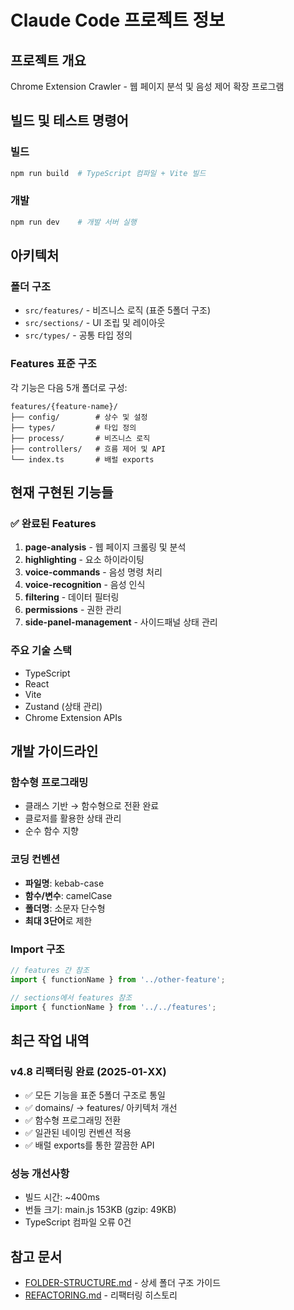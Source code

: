 # Claude Code 프로젝트 정보

## 프로젝트 개요
Chrome Extension Crawler - 웹 페이지 분석 및 음성 제어 확장 프로그램

## 빌드 및 테스트 명령어

### 빌드
```bash
npm run build  # TypeScript 컴파일 + Vite 빌드
```

### 개발
```bash
npm run dev    # 개발 서버 실행
```

## 아키텍처

### 폴더 구조
- `src/features/` - 비즈니스 로직 (표준 5폴더 구조)
- `src/sections/` - UI 조립 및 레이아웃
- `src/types/` - 공통 타입 정의

### Features 표준 구조
각 기능은 다음 5개 폴더로 구성:
```
features/{feature-name}/
├── config/        # 상수 및 설정
├── types/         # 타입 정의
├── process/       # 비즈니스 로직
├── controllers/   # 흐름 제어 및 API
└── index.ts       # 배럴 exports
```

## 현재 구현된 기능들

### ✅ 완료된 Features
1. **page-analysis** - 웹 페이지 크롤링 및 분석
2. **highlighting** - 요소 하이라이팅
3. **voice-commands** - 음성 명령 처리
4. **voice-recognition** - 음성 인식
5. **filtering** - 데이터 필터링
6. **permissions** - 권한 관리
7. **side-panel-management** - 사이드패널 상태 관리

### 주요 기술 스택
- TypeScript
- React
- Vite
- Zustand (상태 관리)
- Chrome Extension APIs

## 개발 가이드라인

### 함수형 프로그래밍
- 클래스 기반 → 함수형으로 전환 완료
- 클로저를 활용한 상태 관리
- 순수 함수 지향

### 코딩 컨벤션
- **파일명**: kebab-case
- **함수/변수**: camelCase  
- **폴더명**: 소문자 단수형
- **최대 3단어**로 제한

### Import 구조
```typescript
// features 간 참조
import { functionName } from '../other-feature';

// sections에서 features 참조  
import { functionName } from '../../features';
```

## 최근 작업 내역

### v4.8 리팩터링 완료 (2025-01-XX)
- ✅ 모든 기능을 표준 5폴더 구조로 통일
- ✅ domains/ → features/ 아키텍처 개선
- ✅ 함수형 프로그래밍 전환
- ✅ 일관된 네이밍 컨벤션 적용
- ✅ 배럴 exports를 통한 깔끔한 API

### 성능 개선사항
- 빌드 시간: ~400ms
- 번들 크기: main.js 153KB (gzip: 49KB)
- TypeScript 컴파일 오류 0건

## 참고 문서
- [FOLDER-STRUCTURE.md](./FOLDER-STRUCTURE.md) - 상세 폴더 구조 가이드
- [REFACTORING.md](./REFACTORING.md) - 리팩터링 히스토리